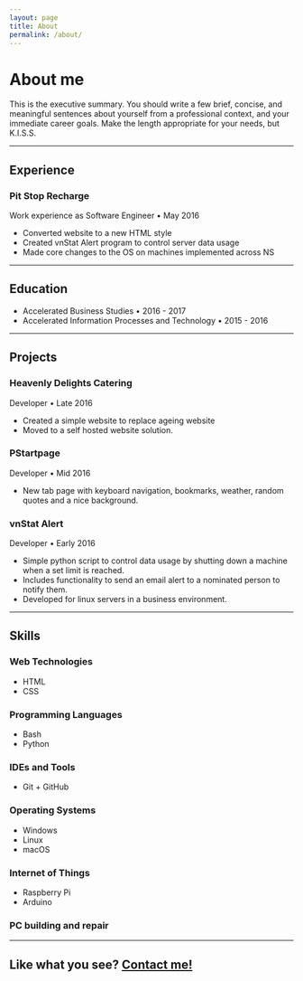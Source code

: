 ```yaml
---
layout: page
title: About
permalink: /about/
---
```


# About me

This is the executive summary. You should write a few brief, concise, and meaningful sentences about yourself from a professional context, and your immediate career goals. Make the length appropriate for your needs, but K.I.S.S.

--------------------------------------------------------------------------------

## Experience

### Pit Stop Recharge

Work experience as Software Engineer • May 2016

- Converted website to a new HTML style
- Created vnStat Alert program to control server data usage
- Made core changes to the OS on machines implemented across NS

--------------------------------------------------------------------------------

## Education

- Accelerated Business Studies • 2016 - 2017
- Accelerated Information Processes and Technology • 2015 - 2016

--------------------------------------------------------------------------------

## Projects

### Heavenly Delights Catering

Developer • Late 2016

- Created a simple website to replace ageing website
- Moved to a self hosted website solution.

### PStartpage

Developer • Mid 2016

- New tab page with keyboard navigation, bookmarks, weather, random quotes and a nice background.

### vnStat Alert

Developer • Early 2016

- Simple python script to control data usage by shutting down a machine when a set limit is reached.
- Includes functionality to send an email alert to a nominated person to notify them.
- Developed for linux servers in a business environment.

--------------------------------------------------------------------------------

## Skills

### Web Technologies

- HTML
- CSS

### Programming Languages

- Bash
- Python

### IDEs and Tools

- Git + GitHub

### Operating Systems

- Windows
- Linux
- macOS

### Internet of Things

- Raspberry Pi
- Arduino

### PC building and repair

--------------------------------------------------------------------------------

## Like what you see? [Contact me!](mailto:jibreilhoneine@gmail.com)
